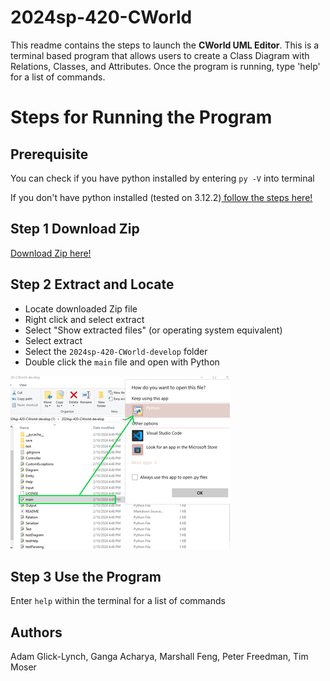 # 2024sp-420-CWorld

This readme contains the steps to launch the **CWorld UML Editor**. This is a terminal based program that allows users to create a Class Diagram with Relations, Classes, and Attributes. Once the program is running, type 'help' for a list of commands.

# Steps for Running the Program



## Prerequisite 
You can check if you have python installed by entering ```py -V``` into terminal


If you don't have python installed (tested on 3.12.2)[ follow the steps here!](https://www.python.org/downloads/)



## Step 1 Download Zip

[Download Zip here!](https://github.com/mucsci-students/2024sp-420-CWorld/archive/refs/heads/develop.zip)


## Step 2 Extract and Locate

- Locate downloaded Zip file
- Right click and select extract
- Select "Show extracted files" (or operating system equivalent)
- Select extract
- Select the ```2024sp-420-CWorld-develop``` folder
- Double click the ```main``` file and open with Python

![alt text](fe-2.png)



## Step 3 Use the Program
Enter ```help``` within the terminal for a list of commands


## Authors
Adam Glick-Lynch, Ganga Acharya, Marshall Feng, Peter Freedman, Tim Moser
